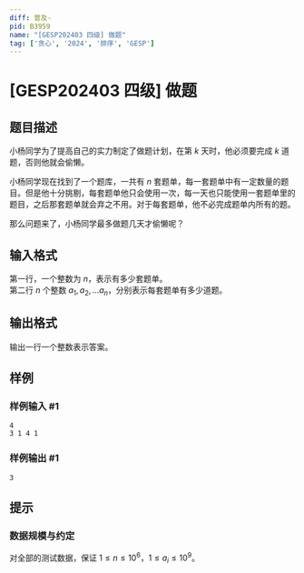 ```yaml
---
diff: 普及-
pid: B3959
name: "[GESP202403 四级] 做题"
tag: ['贪心', '2024', '排序', 'GESP']
---
```

# [GESP202403 四级] 做题
## 题目描述

小杨同学为了提高自己的实力制定了做题计划，在第 $k$ 天时，他必须要完成 $k$ 道题，否则他就会偷懒。

小杨同学现在找到了一个题库，一共有 $n$ 套题单，每一套题单中有一定数量的题目。但是他十分挑剔，每套题单他只会使用一次，每一天也只能使用一套题单里的题目，之后那套题单就会弃之不用。对于每套题单，他不必完成题单内所有的题。

那么问题来了，小杨同学最多做题几天才偷懒呢？
## 输入格式

第一行，一个整数为 $n$，表示有多少套题单。  
第二行 $n$ 个整数 $a_1, a_2, \dots a_n$，分别表示每套题单有多少道题。
## 输出格式

输出一行一个整数表示答案。
## 样例

### 样例输入 #1
```
4
3 1 4 1

```
### 样例输出 #1
```
3
```
## 提示

### 数据规模与约定
对全部的测试数据，保证 $1 \leq n \leq 10^6$，$1 \leq a_i \leq 10^9$。
